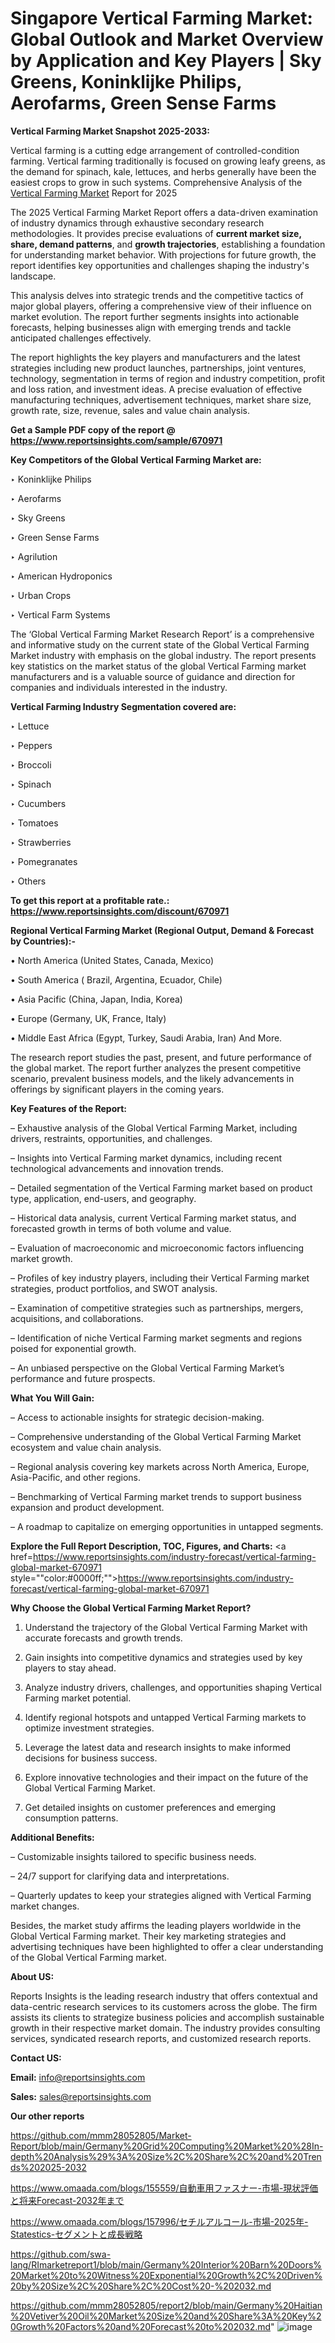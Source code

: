 # Singapore Vertical Farming Market: Global Outlook and Market Overview by Application and Key Players | Sky Greens, Koninklijke Philips, Aerofarms, Green Sense Farms

<strong>Vertical Farming Market Snapshot 2025-2033:</strong>

Vertical farming is a cutting edge arrangement of controlled-condition farming. Vertical farming traditionally is focused on growing leafy greens, as the demand for spinach, kale, lettuces, and herbs generally have been the easiest crops to grow in such systems. Comprehensive Analysis of the <a href=https://www.reportsinsights.com/sample/670971>Vertical Farming Market</a> Report for 2025

The 2025 Vertical Farming Market Report offers a data-driven examination of industry dynamics through exhaustive secondary research methodologies. It provides precise evaluations of <strong>current market size, share, demand patterns</strong>, and <strong>growth trajectories</strong>, establishing a foundation for understanding market behavior. With projections for future growth, the report identifies key opportunities and challenges shaping the industry's landscape.

This analysis delves into strategic trends and the competitive tactics of major global players, offering a comprehensive view of their influence on market evolution. The report further segments insights into actionable forecasts, helping businesses align with emerging trends and tackle anticipated challenges effectively.

The report highlights the key players and manufacturers and the latest strategies including new product launches, partnerships, joint ventures, technology, segmentation in terms of region and industry competition, profit and loss ration, and investment ideas. A precise evaluation of effective manufacturing techniques, advertisement techniques, market share size, growth rate, size, revenue, sales and value chain analysis.

<strong>Get a Sample PDF copy of the report @ <a href=https://www.reportsinsights.com/sample/670971 style=color:#0000ff;>https://www.reportsinsights.com/sample/670971</a></strong>

<strong>Key Competitors of the Global Vertical Farming Market are:</strong>

‣ Koninklijke Philips

‣ Aerofarms

‣ Sky Greens

‣ Green Sense Farms

‣ Agrilution

‣ American Hydroponics

‣ Urban Crops

‣ Vertical Farm Systems

The ‘Global Vertical Farming Market Research Report’ is a comprehensive and informative study on the current state of the Global Vertical Farming Market industry with emphasis on the global industry. The report presents key statistics on the market status of the global Vertical Farming market manufacturers and is a valuable source of guidance and direction for companies and individuals interested in the industry.

<strong>Vertical Farming Industry Segmentation covered are:</strong>

‣ Lettuce

‣ Peppers

‣ Broccoli

‣ Spinach

‣ Cucumbers

‣ Tomatoes

‣ Strawberries

‣ Pomegranates

‣ Others

<strong>To get this report at a profitable rate.: <a href=https://www.reportsinsights.com/discount/670971 style=color:#0000ff;>https://www.reportsinsights.com/discount/670971</a></strong>

<strong>Regional Vertical Farming Market (Regional Output, Demand &amp; Forecast by Countries):-</strong>

• North America (United States, Canada, Mexico)

• South America ( Brazil, Argentina, Ecuador, Chile)

• Asia Pacific (China, Japan, India, Korea)

• Europe (Germany, UK, France, Italy)

• Middle East Africa (Egypt, Turkey, Saudi Arabia, Iran) And More.

The research report studies the past, present, and future performance of the global market. The report further analyzes the present competitive scenario, prevalent business models, and the likely advancements in offerings by significant players in the coming years.

<strong>Key Features of the Report:</strong>

– Exhaustive analysis of the Global Vertical Farming Market, including drivers, restraints, opportunities, and challenges.

– Insights into Vertical Farming market dynamics, including recent technological advancements and innovation trends.

– Detailed segmentation of the Vertical Farming market based on product type, application, end-users, and geography.

– Historical data analysis, current Vertical Farming market status, and forecasted growth in terms of both volume and value.

– Evaluation of macroeconomic and microeconomic factors influencing market growth.

– Profiles of key industry players, including their Vertical Farming market strategies, product portfolios, and SWOT analysis.

– Examination of competitive strategies such as partnerships, mergers, acquisitions, and collaborations.

– Identification of niche Vertical Farming market segments and regions poised for exponential growth.

– An unbiased perspective on the Global Vertical Farming Market’s performance and future prospects.

<strong>What You Will Gain:</strong>

– Access to actionable insights for strategic decision-making.

– Comprehensive understanding of the Global Vertical Farming Market ecosystem and value chain analysis.

– Regional analysis covering key markets across North America, Europe, Asia-Pacific, and other regions.

– Benchmarking of Vertical Farming market trends to support business expansion and product development.

– A roadmap to capitalize on emerging opportunities in untapped segments.

<strong>Explore the Full Report Description, TOC, Figures, and Charts:</strong>
<a href=https://www.reportsinsights.com/industry-forecast/vertical-farming-global-market-670971 style=""color:#0000ff;"">https://www.reportsinsights.com/industry-forecast/vertical-farming-global-market-670971</a>

<strong>Why Choose the Global Vertical Farming Market Report?</strong>

1. Understand the trajectory of the Global Vertical Farming Market with accurate forecasts and growth trends.

2. Gain insights into competitive dynamics and strategies used by key players to stay ahead.

3. Analyze industry drivers, challenges, and opportunities shaping Vertical Farming market potential.

4. Identify regional hotspots and untapped Vertical Farming markets to optimize investment strategies.

5. Leverage the latest data and research insights to make informed decisions for business success.

6. Explore innovative technologies and their impact on the future of the Global Vertical Farming Market.

7. Get detailed insights on customer preferences and emerging consumption patterns.

<strong>Additional Benefits:</strong>

– Customizable insights tailored to specific business needs.

– 24/7 support for clarifying data and interpretations.

– Quarterly updates to keep your strategies aligned with Vertical Farming market changes.

Besides, the market study affirms the leading players worldwide in the Global Vertical Farming market. Their key marketing strategies and advertising techniques have been highlighted to offer a clear understanding of the Global Vertical Farming market.

<strong><strong>About US</strong>:</strong>

Reports Insights is the leading research industry that offers contextual and data-centric research services to its customers across the globe. The firm assists its clients to strategize business policies and accomplish sustainable growth in their respective market domain. The industry provides consulting services, syndicated research reports, and customized research reports.

<strong>Contact US:</strong>

<p class=><b>Email:</b> <a href=mailto:info@reportsinsights.com>info@reportsinsights.com</a></p>
<p class=><b>Sales:</b> <a href=mailto:sales@reportsinsights.com>sales@reportsinsights.com</a></p>

<strong>Our other reports</strong>

<a href=https://github.com/mmm28052805/Market-Report/blob/main/Germany%20Grid%20Computing%20Market%20%28In-depth%20Analysis%29%3A%20Size%2C%20Share%2C%20and%20Trends%202025-2032>https://github.com/mmm28052805/Market-Report/blob/main/Germany%20Grid%20Computing%20Market%20%28In-depth%20Analysis%29%3A%20Size%2C%20Share%2C%20and%20Trends%202025-2032</a>

<a href=https://www.omaada.com/blogs/155559/自動車用ファスナー-市場-現状評価と将来Forecast-2032年まで>https://www.omaada.com/blogs/155559/自動車用ファスナー-市場-現状評価と将来Forecast-2032年まで</a>

<a href=https://www.omaada.com/blogs/157996/セチルアルコール-市場-2025年-Statestics-セグメントと成長戦略>https://www.omaada.com/blogs/157996/セチルアルコール-市場-2025年-Statestics-セグメントと成長戦略</a>

<a href=https://github.com/swa-lang/RImarketreport1/blob/main/Germany%20Interior%20Barn%20Doors%20Market%20to%20Witness%20Exponential%20Growth%2C%20Driven%20by%20Size%2C%20Share%2C%20Cost%20-%202032.md>https://github.com/swa-lang/RImarketreport1/blob/main/Germany%20Interior%20Barn%20Doors%20Market%20to%20Witness%20Exponential%20Growth%2C%20Driven%20by%20Size%2C%20Share%2C%20Cost%20-%202032.md</a>

<a href=https://github.com/mmm28052805/report2/blob/main/Germany%20Haitian%20Vetiver%20Oil%20Market%20Size%20and%20Share%3A%20Key%20Growth%20Factors%20and%20Forecast%20to%202032.md>https://github.com/mmm28052805/report2/blob/main/Germany%20Haitian%20Vetiver%20Oil%20Market%20Size%20and%20Share%3A%20Key%20Growth%20Factors%20and%20Forecast%20to%202032.md</a>"
![image](https://github.com/user-attachments/assets/f82d111e-6cc2-470b-8ca8-8d84a621629a)
